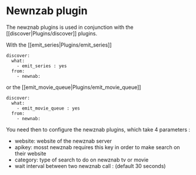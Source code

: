 # Newnzab plugin

The newznab plugins is used in conjunction with the [[discover|Plugins/discover]] plugins.

With the [[emit_series|Plugins/emit_series]]

    discover:
      what:
        - emit_series : yes
      from: 
        - newnab:


or the [[emit_movie_queue|Plugins/emit_movie_queue]]


    discover:
      what:
        - emit_movie_queue : yes
      from: 
        - newnab:



You need then to configure the newznab plugins, which take 4 parameters :
- website: website of the newznab server
- apikey:  mosst newznab requires this key in order to make search on their website
- category: type of search to do on newznab tv or movie
- wait  interval between two newznab call : (default  30 seconds)
